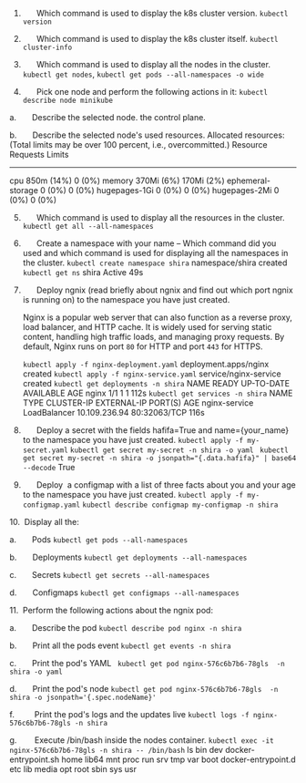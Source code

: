 

1.       Which command is used to display the k8s cluster version.
   `kubectl version`

2.       Which command is used to display the k8s cluster itself.
   `kubectl cluster-info`

3.       Which command is used to display all the nodes in the cluster.
`kubectl get nodes`, `kubectl get pods --all-namespaces -o wide`

4.       Pick one node and perform the following actions in it:
`kubectl describe node minikube`

a.       Describe the selected node.
the control plane.

b.       Describe the selected node's used resources.
Allocated resources:
  (Total limits may be over 100 percent, i.e., overcommitted.)
  Resource           Requests    Limits
  --------           --------    ------
  cpu                850m (14%)  0 (0%)
  memory             370Mi (6%)  170Mi (2%)
  ephemeral-storage  0 (0%)      0 (0%)
  hugepages-1Gi      0 (0%)      0 (0%)
  hugepages-2Mi      0 (0%)      0 (0%)


5.       Which command is used to display all the resources in the cluster.
   `kubectl get all --all-namespaces`

6.       Create a namespace with your name – Which command did you used and which command is used for displaying all the namespaces in the cluster.
`kubectl create namespace shira`
namespace/shira created
`kubectl get ns`
shira             Active   49s

7.       Deploy ngnix (read briefly about ngnix and find out which port ngnix is running on) to the namespace you have just created.
   
   Nginx is a popular web server that can also function as a reverse proxy, load balancer, and HTTP cache. It is widely used for serving static content, handling high traffic loads, and managing proxy requests. By default, Nginx runs on port `80` for HTTP and port `443` for HTTPS.
   
   `kubectl apply -f nginx-deployment.yaml`
   deployment.apps/nginx created
`kubectl apply -f nginx-service.yaml`
service/nginx-service created
`kubectl get deployments -n shira`
NAME    READY   UP-TO-DATE   AVAILABLE   AGE
nginx   1/1     1            1           112s
`kubectl get services -n shira`
NAME            TYPE           CLUSTER-IP      EXTERNAL-IP   PORT(S)        AGE
nginx-service   LoadBalancer   10.109.236.94               80:32063/TCP   116s

8.       Deploy a secret with the fields hafifa=True and name={your_name} to the namespace you have just created.
   `kubectl apply -f my-secret.yaml`
   `kubectl get secret my-secret -n shira -o yaml`
   ` kubectl get secret my-secret -n shira -o jsonpath="{.data.hafifa}" | base64 --decode`
   True

9.       Deploy  a configmap with a list of three facts about you and your age to the namespace you have just created.
   `kubectl apply -f my-configmap.yaml`
   `kubectl describe configmap my-configmap -n shira`

10.  Display all the:

a.       Pods
`kubectl get pods --all-namespaces`

b.       Deployments
`kubectl get deployments --all-namespaces`

c.       Secrets
`kubectl get secrets --all-namespaces`

d.       Configmaps
`kubectl get configmaps --all-namespaces`

11.  Perform the following actions about the ngnix pod:

a.       Describe the pod
`kubectl describe pod nginx -n shira`

b.       Print all the pods event
`kubectl get events -n shira`

c.       Print the pod's YAML
` kubectl get pod nginx-576c6b7b6-78gls  -n shira -o yaml`

d.       Print the pod's node
`kubectl get pod nginx-576c6b7b6-78gls  -n shira -o jsonpath='{.spec.nodeName}'`

f.         Print the pod's logs and the updates live
`kubectl logs -f nginx-576c6b7b6-78gls -n shira`

g.        Execute /bin/bash inside the nodes container.
`kubectl exec -it nginx-576c6b7b6-78gls -n shira -- /bin/bash`
 ls
bin   dev                  docker-entrypoint.sh  home  lib64  mnt  proc  run   srv  tmp  var
boot  docker-entrypoint.d  etc                   lib   media  opt  root  sbin  sys  usr